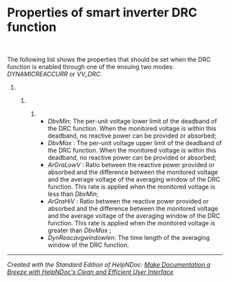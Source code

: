 # Properties of smart inverter DRC function

&nbsp;

The following list shows the properties that should be set when the DRC function is enabled through one of the ensuing two modes: *DYNAMICREACCURR* or *VV\_DRC*.

1. &nbsp;

   1. &nbsp;

      1. &nbsp;
         * *DbvMin*: The per-unit voltage lower limit of the deadband of the DRC function. When the monitored voltage is within this deadband, no reactive power can be provided or absorbed;
         * *DbvMax* : The per-unit voltage upper limit of the deadband of the DRC function. When the monitored voltage is within this deadband, no reactive power can be provided or absorbed;
         * *ArGraLowV* : Ratio between the reactive power provided or absorbed and the difference between the monitored voltage and the average voltage of the averaging window of the DRC function. This rate is applied when the monitored voltage is less than *DbvMin*;
         * *ArGraHiV* : Ratio between the reactive power provided or absorbed and the difference between the monitored voltage and the average voltage of the averaging window of the DRC function. This rate is applied when the monitored voltage is greater than *DbvMax* ;
         * *DynReacavgwindowlen*: The time length of the averaging window of the DRC function.


***
_Created with the Standard Edition of HelpNDoc: [Make Documentation a Breeze with HelpNDoc's Clean and Efficient User Interface](<https://www.helpndoc.com/feature-tour/stunning-user-interface/>)_
